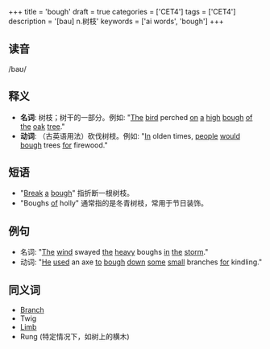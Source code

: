 +++
title = 'bough'
draft = true
categories = ['CET4']
tags = ['CET4']
description = '[bau] n.树枝'
keywords = ['ai words', 'bough']
+++

## 读音
/baʊ/

## 释义
- **名词**: 树枝；树干的一部分。例如: "[The](/post/the/) [bird](/post/bird/) perched [on](/post/on/) [a](/post/a/) [high](/post/high/) [bough](/post/bough/) [of](/post/of/) [the](/post/the/) [oak](/post/oak/) [tree](/post/tree/)."
- **动词**: （古英语用法）砍伐树枝。例如: "[In](/post/in/) olden times, [people](/post/people/) [would](/post/would/) [bough](/post/bough/) trees [for](/post/for/) firewood."

## 短语
- "[Break](/post/break/) [a](/post/a/) [bough](/post/bough/)" 指折断一根树枝。
- "Boughs [of](/post/of/) holly" 通常指的是冬青树枝，常用于节日装饰。

## 例句
- 名词: "[The](/post/the/) [wind](/post/wind/) swayed [the](/post/the/) [heavy](/post/heavy/) boughs [in](/post/in/) [the](/post/the/) [storm](/post/storm/)."
- 动词: "[He](/post/he/) [used](/post/used/) an axe [to](/post/to/) [bough](/post/bough/) [down](/post/down/) [some](/post/some/) [small](/post/small/) branches [for](/post/for/) kindling."

## 同义词
- [Branch](/post/branch/)
- Twig
- [Limb](/post/limb/)
- Rung (特定情况下，如树上的横木)
